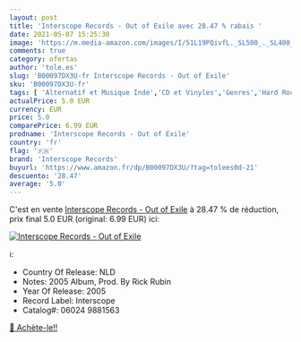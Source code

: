 ```yaml
---
layout: post
title: 'Interscope Records - Out of Exile avec 28.47 % rabais '
date: 2021-05-07 15:25:30
image: 'https://m.media-amazon.com/images/I/51L19PQivfL._SL500_._SL400_.jpg'
comments: true
category: ofertas
author: 'tole.es'
slug: 'B00097DX3U-fr Interscope Records - Out of Exile'
sku: 'B00097DX3U-fr'
tags: [ 'Alternatif et Musique Indé','CD et Vinyles','Genres','Hard Rock','Hard Rock et Metal','Rock','Rock n Roll','Rock rétro','interscope records', ]
actualPrice: 5.0 EUR
currency: EUR
price: 5.0
comparePrice: 6.99 EUR
prodname: 'Interscope Records - Out of Exile'
country: 'fr'
flag: '🇫🇷'
brand: 'Interscope Records'
buyurl: 'https://www.amazon.fr/dp/B00097DX3U/?tag=tolees0d-21'
descuento: '28.47'
average: '5.0'
---
```


C'est en vente [Interscope Records - Out of Exile](https://www.amazon.fr/dp/B00097DX3U/?tag=tolees0d-21)  à  28.47 % de réduction, prix final  5.0 EUR (original: 6.99 EUR) ici:

[![Interscope Records - Out of Exile](https://m.media-amazon.com/images/I/51L19PQivfL._SL500_._SL400_.jpg)](https://www.amazon.fr/dp/B00097DX3U/?tag=tolees0d-21)

ℹ️:

- Country Of Release: NLD
- Notes: 2005 Album, Prod. By Rick Rubin
- Year Of Release: 2005
- Record Label: Interscope
- Catalog#: 06024 9881563

[🛒 Achète-le!!](https://www.amazon.fr/dp/B00097DX3U/?tag=tolees0d-21)
